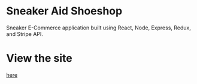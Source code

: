 # Sneaker Aid Shoeshop

Sneaker E-Commerce application built using React, Node, Express, Redux, and Stripe API.

# View the site

[here](https://sneaker-aid-shop.herokuapp.com/)
